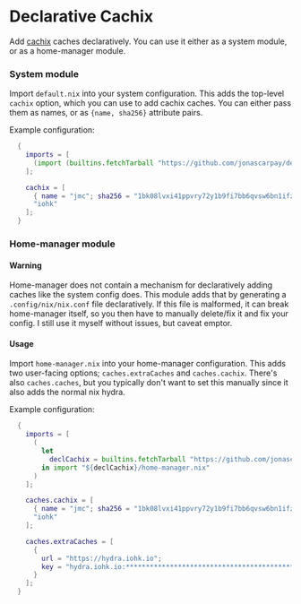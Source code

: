# Declarative Cachix

Add [cachix](https://cachix.org/) caches declaratively.
You can use it either as a system module, or as a home-manager module.

### System module

Import `default.nix` into your system configuration.
This adds the top-level `cachix` option, which you can use to add cachix caches.
You can either pass them as names, or as `{name, sha256}` attribute pairs.

Example configuration:
```nix
  {
    imports = [
      (import (builtins.fetchTarball "https://github.com/jonascarpay/declarative-cachix/archive/2d37297b3aa1281193b1a3ca208c77467772cf5c.tar.gz"))
    ];

    cachix = [
      { name = "jmc"; sha256 = "1bk08lvxi41ppvry72y1b9fi7bb6qvsw6bn1ifzsn46s3j0idq0a"; }
      "iohk"
    ];
  }
```

### Home-manager module

#### Warning
Home-manager does not contain a mechanism for declaratively adding caches like the system config does.
This module adds that by generating a `.config/nix/nix.conf` file declaratively.
If this file is malformed, it can break home-manager itself, so you then have to manually delete/fix it and fix your config.
I still use it myself without issues, but caveat emptor.

#### Usage

Import `home-manager.nix` into your home-manager configuration.
This adds two user-facing options; `caches.extraCaches` and `caches.cachix`.
There's also `caches.caches`, but you typically don't want to set this manually since it also adds the normal nix hydra.

Example configuration:
```nix
  {
    imports = [
      (
        let
          declCachix = builtins.fetchTarball "https://github.com/jonascarpay/declarative-cachix/archive/2d37297b3aa1281193b1a3ca208c77467772cf5c.tar.gz";
        in import "${declCachix}/home-manager.nix"
      )
    ];

    caches.cachix = [
      { name = "jmc"; sha256 = "1bk08lvxi41ppvry72y1b9fi7bb6qvsw6bn1ifzsn46s3j0idq0a"; }
      "iohk"
    ];

    caches.extraCaches = [
      {
        url = "https://hydra.iohk.io";
        key = "hydra.iohk.io:********************************************";
      }
    ];
  }
```
